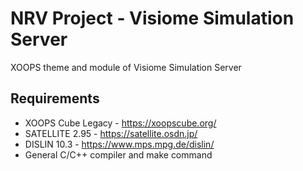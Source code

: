 # NRV Project - Visiome Simulation Server

XOOPS theme and module of Visiome Simulation Server

## Requirements
* XOOPS Cube Legacy - https://xoopscube.org/
* SATELLITE 2.95 - https://satellite.osdn.jp/
* DISLIN 10.3 - https://www.mps.mpg.de/dislin/
* General C/C++ compiler and make command

